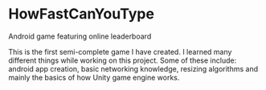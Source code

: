 # HowFastCanYouType
Android game featuring online leaderboard

This is the first semi-complete game I have created. I learned many different things while working on this project. Some of these include: android app creation, basic networking knowledge, resizing algorithms and mainly the basics of how Unity game engine works.
